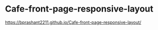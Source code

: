 # Cafe-front-page-responsive-layout

https://bprashant2211.github.io/Cafe-front-page-responsive-layout/
